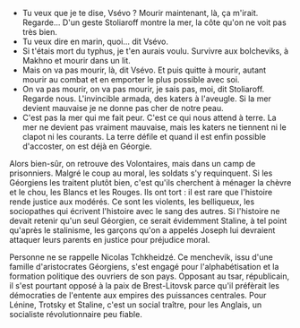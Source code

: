 - Tu veux que je te dise, Vsévo ? Mourir maintenant, là, ça m'irait. Regarde...
D'un geste Stoliaroff montre la mer, la côte qu'on ne voit pas très bien. 
- Tu veux dire en marin, quoi... dit Vsévo. 
- Si t'étais mort du typhus, je t'en aurais voulu. Survivre aux bolcheviks, à Makhno et mourir dans un lit. 
- Mais on va pas mourir, là, dit Vsévo. Et puis quitte à mourir, autant mourir au combat et en emporter le plus possible avec soi.
- On va pas mourir, on va pas mourir, je sais pas, moi, dit Stoliaroff. Regarde nous. L'invincible armada, des katers à l'aveugle. Si la mer devient mauvaise je ne donne pas cher de notre peau. 
- C'est pas la mer qui me fait peur. C'est ce qui nous attend à terre. 
La mer ne devient pas vraiment mauvaise, mais les katers ne tiennent ni le clapot ni les courants. La terre défile et quand il est enfin possible d'accoster, on est déjà en Géorgie. 

Alors bien-sûr, on retrouve des Volontaires, mais dans un camp de prisonniers. Malgré le coup au moral, les soldats s'y requinquent. Si les Géorgiens les traitent plutôt bien, c'est qu'ils cherchent à ménager la chèvre et le chou, les Blancs et les Rouges. Ils ont tort : il est rare que l'histoire rende justice aux modérés. Ce sont les violents, les belliqueux, les sociopathes qui écrivent l'histoire avec le sang des autres. Si l'histoire ne devait retenir qu'un seul Géorgien, ce serait évidemment Staline, à tel point qu'après le stalinisme, les garçons qu'on a appelés Joseph lui devraient attaquer leurs parents en justice pour préjudice moral. 

Personne ne se rappelle Nicolas Tchkheidzé. Ce menchevik, issu d'une famille d'aristocrates Géorgiens, s'est engagé pour l'alphabétisation et la formation politique des ouvriers de son pays. Opposant au tsar, républicain, il s'est pourtant opposé à la paix de Brest-Litovsk parce qu'il préfèrait les démocraties de l'entente aux empires des puissances centrales. Pour Lénine, Trotsky et Staline, c'est un social traître, pour les Anglais, un socialiste révolutionnaire peu fiable. 

